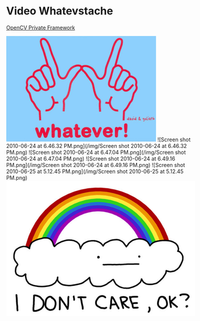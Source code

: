 Video Whatevstache
==================
[OpenCV Private Framework](http://www.ient.rwth-aachen.de/cms/software/opencv/)

![whatevstache](/img/25929DG~Whatever-Posters.jpg)
![Screen shot 2010-06-24 at 6.46.32 PM.png](/img/Screen shot 2010-06-24 at 6.46.32 PM.png)
![Screen shot 2010-06-24 at 6.47.04 PM.png](/img/Screen shot 2010-06-24 at 6.47.04 PM.png)
![Screen shot 2010-06-24 at 6.49.16 PM.png](/img/Screen shot 2010-06-24 at 6.49.16 PM.png)
![Screen shot 2010-06-25 at 5.12.45 PM.png](/img/Screen shot 2010-06-25 at 5.12.45 PM.png)
![whatever-dude-whatever.jpg](/img/whatever-dude-whatever.jpg)
